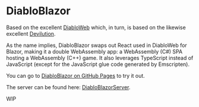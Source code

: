 # DiabloBlazor
Based on the excellent [DiabloWeb](https://github.com/d07RiV/diabloweb) which, in turn, is based on the likewise excellent [Devilution](https://github.com/diasurgical/devilution).

As the name implies, DiabloBlazor swaps out React used in DiabloWeb for Blazor, making it a double WebAssembly app: a WebAssembly (C#) SPA hosting a WebAssembly (C++) game. It also leverages TypeScript instead of JavaScript (except for the JavaScript glue code generated by Emscripten).

You can go to [DiabloBlazor on GitHub Pages](https://n-stefan.github.io/diabloblazor) to try it out.

The server can be found here: [DiabloBlazorServer](https://github.com/n-stefan/diabloblazorserver).

WIP

